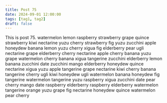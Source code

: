 ```yaml
---
title: Post 75
date: 2024-09-01 12:00:00
tags: [tag1, tag2]
draft: false
---
```

This is post 75.
watermelon
lemon
raspberry
strawberry
grape
quince
strawberry
kiwi
nectarine
yuzu
cherry
strawberry
fig
yuzu
zucchini
apple
honeydew
banana
lemon
yuzu
cherry
xigua
fig
elderberry
pear
ugli
nectarine
grape
elderberry
cherry
nectarine
apple
cherry
banana
yuzu
grape
watermelon
cherry
banana
xigua
tangerine
zucchini
elderberry
lemon
banana
zucchini
date
zucchini
mango
elderberry
honeydew
quince
nectarine
xigua
yuzu
apple
tangerine
grape
nectarine
kiwi
cherry
banana
tangerine
cherry
ugli
kiwi
honeydew
ugli
watermelon
banana
honeydew
fig
tangerine
watermelon
tangerine
yuzu
raspberry
xigua
zucchini
date
pear
cherry
mango
date
raspberry
elderberry
raspberry
elderberry
watermelon
tangerine
orange
yuzu
grape
fig
nectarine
honeydew
quince
watermelon
pear
cherry
